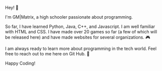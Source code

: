 Hey! 👋

I'm GM|Matrix, a high schooler passionate about programming.

So far, I have learned Python, Java, C++, and Javascript. I am well familiar with HTML and CSS. I have made over 20 games so far (a few of which will be released here) and 
have made websites for several organizations. 🎮

I am always ready to learn more about programming in the tech world. Feel free to reach out to me here on Git Hub. 🤖

Happy Coding!

<!---
GMMATRIX/GMMATRIX is a ✨ special ✨ repository because its `README.md` (this file) appears on your GitHub profile.
You can click the Preview link to take a look at your changes.
--->

